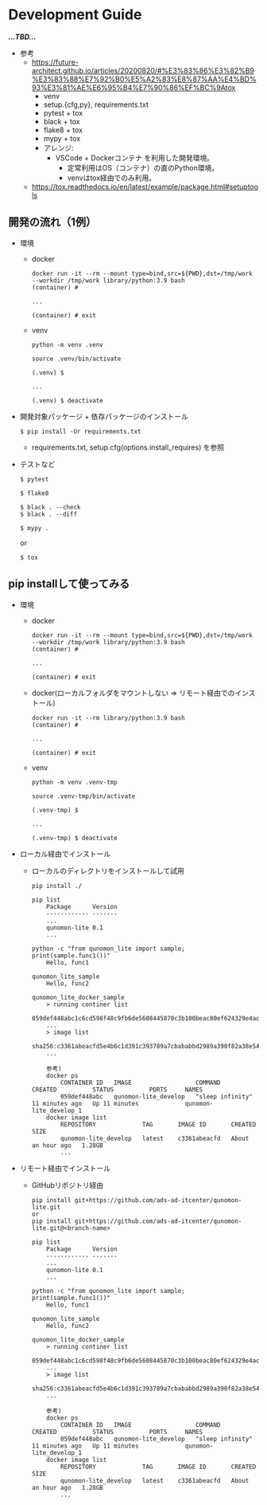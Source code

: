 # Development Guide

***...TBD...***

* 参考
  * https://future-architect.github.io/articles/20200820/#%E3%83%86%E3%82%B9%E3%83%88%E7%92%B0%E5%A2%83%E8%87%AA%E4%BD%93%E3%81%AE%E6%95%B4%E7%90%86%EF%BC%9Atox
    * venv
    * setup.{cfg,py}, requirements.txt
    * pytest + tox
    * black + tox
    * flake8 + tox
    * mypy + tox
    * アレンジ:
      * VSCode + Dockerコンテナ を利用した開発環境。
        * 定常利用はOS（コンテナ）の直のPython環境。
        * venvはtox経由でのみ利用。
  * https://tox.readthedocs.io/en/latest/example/package.html#setuptools

## 開発の流れ（1例）

* 環境
  * docker
    ```
    docker run -it --rm --mount type=bind,src=${PWD},dst=/tmp/work --workdir /tmp/work library/python:3.9 bash
    (container) #

    ...

    (container) # exit
    ```
  * venv
    ```
    python -m venv .venv

    source .venv/bin/activate

    (.venv) $

    ...

    (.venv) $ deactivate
    ```

* 開発対象パッケージ + 依存パッケージのインストール
  ```
  $ pip install -Ur requirements.txt
  ```
  * requirements.txt, setup.cfg(options.install_requires) を参照

* テストなど
  ```
  $ pytest

  $ flake8

  $ black . --check
  $ black . --diff

  $ mypy .
  ```
  or
  ```
  $ tox
  ```


## pip installして使ってみる

* 環境
  * docker
    ```
    docker run -it --rm --mount type=bind,src=${PWD},dst=/tmp/work --workdir /tmp/work library/python:3.9 bash
    (container) #

    ...

    (container) # exit
    ```
  * docker(ローカルフォルダをマウントしない => リモート経由でのインストール)
    ```
    docker run -it --rm library/python:3.9 bash
    (container) #

    ...

    (container) # exit
    ```
  * venv
    ```
    python -m venv .venv-tmp

    source .venv-tmp/bin/activate

    (.venv-tmp) $

    ...

    (.venv-tmp) $ deactivate
    ```

* ローカル経由でインストール
  * ローカルのディレクトリをインストールして試用
    ```
    pip install ./

    pip list
        Package      Version
        ------------ -------
        ...
        qunomon-lite 0.1
        ...

    python -c "from qunomon_lite import sample; print(sample.func1())"
        Hello, func1

    qunomon_lite_sample
        Hello, func2

    qunomon_lite_docker_sample
        > running continer list
        059def448abc1c6cd598f48c9fb6de5608445870c3b100beac80ef624329e4ac
        ...
        > image list
        sha256:c3361abeacfd5e4b6c1d391c393789a7cbababbd2989a390f82a38e541dd36a1
        ...

        参考)
        docker ps
            CONTAINER ID   IMAGE                  COMMAND            CREATED          STATUS          PORTS     NAMES
            059def448abc   qunomon-lite_develop   "sleep infinity"   11 minutes ago   Up 11 minutes             qunomon-lite_develop_1
        docker image list
            REPOSITORY             TAG       IMAGE ID       CREATED             SIZE
            qunomon-lite_develop   latest    c3361abeacfd   About an hour ago   1.28GB
            ...
    ```

* リモート経由でインストール
  * GitHubリポジトリ経由
    ```
    pip install git+https://github.com/ads-ad-itcenter/qunomon-lite.git
    or
    pip install git+https://github.com/ads-ad-itcenter/qunomon-lite.git@<branch-name>

    pip list
        Package      Version
        ------------ -------
        ...
        qunomon-lite 0.1
        ...

    python -c "from qunomon_lite import sample; print(sample.func1())"
        Hello, func1

    qunomon_lite_sample
        Hello, func2

    qunomon_lite_docker_sample
        > running continer list
        059def448abc1c6cd598f48c9fb6de5608445870c3b100beac80ef624329e4ac
        ...
        > image list
        sha256:c3361abeacfd5e4b6c1d391c393789a7cbababbd2989a390f82a38e541dd36a1
        ...

        参考)
        docker ps
            CONTAINER ID   IMAGE                  COMMAND            CREATED          STATUS          PORTS     NAMES
            059def448abc   qunomon-lite_develop   "sleep infinity"   11 minutes ago   Up 11 minutes             qunomon-lite_develop_1
        docker image list
            REPOSITORY             TAG       IMAGE ID       CREATED             SIZE
            qunomon-lite_develop   latest    c3361abeacfd   About an hour ago   1.28GB
            ...
    ```

